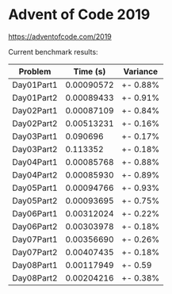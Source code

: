 Advent of Code 2019
===================

https://adventofcode.com/2019

Current benchmark results:

|Problem|Time (s)|Variance|
|-|-|-|
|Day01Part1|0.00090572|+-  0.88%|
|Day01Part2|0.00089433|+-  0.91%|
|Day02Part1|0.00087109|+-  0.84%|
|Day02Part2|0.00513231|+-  0.16%|
|Day03Part1|0.090696|+-  0.17%|
|Day03Part2|0.113352|+-  0.18%|
|Day04Part1|0.00085768|+-  0.88%|
|Day04Part2|0.00085930|+-  0.89%|
|Day05Part1|0.00094766|+-  0.93%|
|Day05Part2|0.00093695|+-  0.75%|
|Day06Part1|0.00312024|+-  0.22%|
|Day06Part2|0.00303978|+-  0.18%|
|Day07Part1|0.00356690|+-  0.26%|
|Day07Part2|0.00407435|+-  0.18%|
|Day08Part1|0.00117949|+-  0.59|
|Day08Part2|0.00204216|+-  0.38%|
